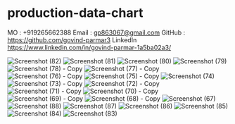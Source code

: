 # production-data-chart

MO : +919265662388
Email : gp863067@gmail.com
GitHub : https://github.com/govind-parmar3
LinkedIn https://www.linkedin.com/in/govind-parmar-1a5ba02a3/





![Screenshot (82)](https://github.com/user-attachments/assets/d1e2734b-9cbb-4bfd-9891-2bc817b45bb2)
![Screenshot (81)](https://github.com/user-attachments/assets/8d2f7f6b-810f-4e42-99e1-55d2e831208d)
![Screenshot (80)](https://github.com/user-attachments/assets/718307ac-1386-4ca6-9d32-bc2455461e0f)
![Screenshot (79)](https://github.com/user-attachments/assets/87ab8985-2b98-447c-bc23-a0491fb89088)
![Screenshot (78) - Copy](https://github.com/user-attachments/assets/be88a32a-b6a0-43fe-a1f5-d1ed2e3a45b4)
![Screenshot (77) - Copy](https://github.com/user-attachments/assets/a71b5833-cd63-4533-92c1-b5e3fb3ec129)
![Screenshot (76) - Copy](https://github.com/user-attachments/assets/720e3263-c5b6-4a72-a62e-3b076937bdf6)
![Screenshot (75) - Copy](https://github.com/user-attachments/assets/d4213a4f-c874-44de-8647-ec83b55e417f)
![Screenshot (74)](https://github.com/user-attachments/assets/e0d919c4-b3a8-4fd8-b6ec-e90cb3a11af5)
![Screenshot (73) - Copy](https://github.com/user-attachments/assets/a05454d0-9464-4b81-850e-a8a6d92ef68b)
![Screenshot (72) - Copy](https://github.com/user-attachments/assets/a76caff5-ea08-4b10-a905-63e4879cd1b3)
![Screenshot (71) - Copy](https://github.com/user-attachments/assets/8e284b3f-3b95-42a7-af92-778032889afc)
![Screenshot (70) - Copy](https://github.com/user-attachments/assets/973cc4e4-a57a-4211-8342-d73498c02829)
![Screenshot (69) - Copy](https://github.com/user-attachments/assets/42e2c34a-d1a8-4fd4-bebf-9a904e4f4135)
![Screenshot (68) - Copy](https://github.com/user-attachments/assets/4bba70c2-2811-4645-9ad2-6c2ffa14ea69)
![Screenshot (67)](https://github.com/user-attachments/assets/6dbeed1b-7bcb-44ce-b14c-f9c51b74b9ab)
![Screenshot (88)](https://github.com/user-attachments/assets/98153f11-3ba1-4938-bb1f-bc7c67db17ff)
![Screenshot (87)](https://github.com/user-attachments/assets/5c366d76-f8c4-4615-805d-e5fc0546941e)
![Screenshot (86)](https://github.com/user-attachments/assets/ffaffbd6-43de-4516-836b-c6ff54153637)
![Screenshot (85)](https://github.com/user-attachments/assets/e82952d1-a37b-465a-a95b-9567b5b6ed2e)
![Screenshot (84)](https://github.com/user-attachments/assets/e854fc5c-1e4e-47bc-9181-3fbcc6bde2c0)
![Screenshot (83)](https://github.com/user-attachments/assets/f22cf299-ef6c-4704-a05c-e60f93c7e13e)
